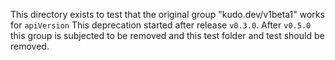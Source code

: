 This directory exists to test that the original group "kudo.dev/v1beta1" works for `apiVersion`
This deprecation started after release `v0.3.0`.  After `v0.5.0` this group is subjected to be removed and this test 
folder and test should be removed.